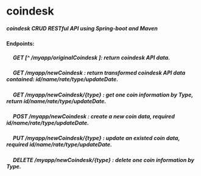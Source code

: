 # coindesk

##### coindesk CRUD RESTful API using Spring-boot and Maven

#### Endpoints:
##### &emsp; GET [^ /myapp/originalCoindesk  ]: **return** coindesk API data.
##### &emsp; GET /myapp/newCoindesk : **return** transformed coindesk API data contained: id/name/rate/type/updateDate.
##### &emsp; GET /myapp/newCoindesk/{type} : get one coin information by Type, **return** id/name/rate/type/updateDate.
##### &emsp; POST /myapp/newCoindesk : create a new coin data, **required** id/name/rate/type/updateDate.
##### &emsp; PUT /myapp/newCoindesk/{type} : update an existed coin data, **required** id/name/rate/type/updateDate.
##### &emsp; DELETE /myapp/newCoindesk/{type} : delete one coin information by Type. 
